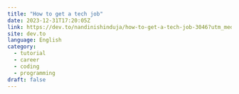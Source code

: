 ```yaml
---
title: "How to get a tech job"
date: 2023-12-31T17:20:05Z
link: https://dev.to/nandinishinduja/how-to-get-a-tech-job-3046?utm_medium=RSS&utm_source=news.12bit.vn
site: dev.to
language: English
category:
  - tutorial
  - career
  - coding
  - programming
draft: false
---
```

